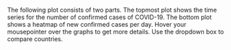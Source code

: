 The following plot consists of two parts. The topmost plot shows the time series for the number of confirmed cases of COVID-19. The bottom plot shows a heatmap of new confirmed cases per day. Hover your mousepointer over the graphs to get more details. Use the dropdown box to compare countries.